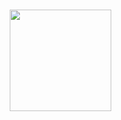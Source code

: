 <h1 align=center>
  <img height="180em" src="https://github.com/IcaroM-CdC/Password-generator/blob/master/web/src/assets/Bitwarden.png" 
</h1>
